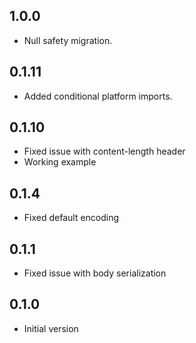 ## 1.0.0

- Null safety migration.

## 0.1.11

- Added conditional platform imports.

## 0.1.10

- Fixed issue with content-length header
- Working example

## 0.1.4

- Fixed default encoding

## 0.1.1

- Fixed issue with body serialization

## 0.1.0

- Initial version
